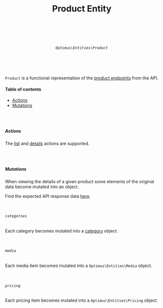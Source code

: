 <h1 align="center">
  <br />
  <br />
  Product Entity
  <br />
  <br />
  <br />
</h1>

<h6 align="center">
  <br />
  <code>Optimus\Entities\Product</code>
  <br />
  <br />
  <br />
  <br />
</h6>

`Product` is a functional representation of the [product endpoints](../../api/products.md)
from the API.

#### Table of contents

* [Actions](#actions)
* [Mutations](#mutations)

<br />
<br />

##### Actions

The [list](../actions/list.md) and [details](../actions/details.md) actions are supported.

<br />
<br />

##### Mutations

When viewing the details of a given product some elements of the original data become mutated 
into an object.

Find the expected API response data [here](../../api/products/details.md).

<br />

###### `categories`

Each category becomes mutated into a [category](./categories.md) object.

<br />

###### `media`

Each media item becomes mutated into a `Optimus\Entities\Media` object.

<br />

###### `pricing`

Each pricing item becomes mutated into a `Optimus\Entities\Pricing` object.

<br />
<br />


